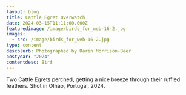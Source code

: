 ```yaml
---
layout: blog
title: Cattle Egret Overwatch
date: 2024-03-15T11:11:00.000Z
featuredimage: /image/birds_for_web-16-2.jpg
images:
  - src: /image/birds_for_web-16-2.jpg
type: content
descblurb: Photographed by Darin Morrison-Beer
postyear: "2024"
contentdesc: Bird
---
```

Two Cattle Egrets perched, getting a nice breeze through their ruffled feathers. Shot in 
Olhão, Portugal, 2024.
